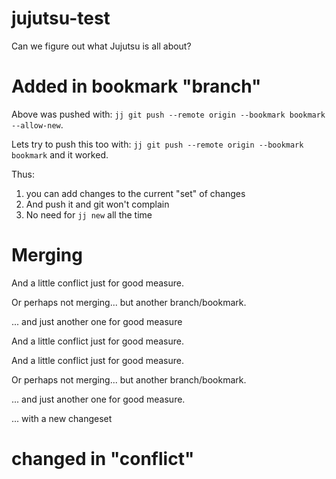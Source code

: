 # jujutsu-test

Can we figure out what Jujutsu is all about?

# Added in bookmark "branch"

Above was pushed with: `jj git push --remote origin --bookmark bookmark --allow-new`.

Lets try to push this too with: `jj git push --remote origin --bookmark bookmark` and it worked.

Thus:

1. you can add changes to the current "set" of changes
2. And push it and git won't complain
3. No need for `jj new` all the time

# Merging

And a little conflict just for good measure.

Or perhaps not merging... but another branch/bookmark.

... and just another one for good measure

And a little conflict just for good measure.

And a little conflict just for good measure.

Or perhaps not merging... but another branch/bookmark.

... and just another one for good measure.

... with a new changeset

# changed in "conflict"
